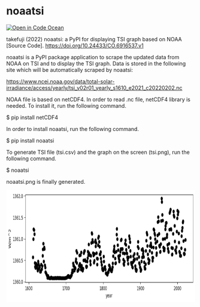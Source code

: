 # noaatsi
[![Open in Code Ocean](https://codeocean.com/codeocean-assets/badge/open-in-code-ocean.svg)](https://codeocean.com/capsule/5710884/tree )

takefuji (2022) noaatsi: a PyPI for displaying TSI graph based on NOAA [Source Code]. https://doi.org/10.24433/CO.6916537.v1

noaatsi is a PyPI package application to scrape the updated data from NOAA on TSI and to display the TSI graph.
Data is stored in the following site which will be automatically scraped by noaatsi:

https://www.ncei.noaa.gov/data/total-solar-irradiance/access/yearly/tsi_v02r01_yearly_s1610_e2021_c20220202.nc

NOAA file is based on netCDF4.
In order to read .nc file, netCDF4 library is needed. To install it, run the following command.

$ pip install netCDF4

In order to install noaatsi, run the following command.

$ pip install noaatsi

To generate TSI file (tsi.csv) and the graph on the screen (tsi.png), run the following command.

$ noaatsi


noaatsi.png is finally generated.

<img src='https://github.com/ytakefuji/noaatsi/raw/main/noaatsi.png' height=300 width=900>
